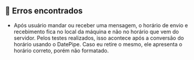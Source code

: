 
## 🚨 Erros encontrados

- Após usuário mandar ou receber uma mensagem, o horário de envio e recebimento fica no local da máquina e não no horário que vem do servidor. Pelos testes realizados, isso acontece após a conversão do horário usando o DatePipe. Caso eu retire o mesmo, ele apresenta o horário correto, porém não formatado.